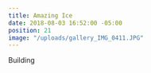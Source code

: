 ```yaml
---
title: Amazing Ice
date: 2018-08-03 16:52:00 -05:00
position: 21
image: "/uploads/gallery_IMG_0411.JPG"
---
```


Building